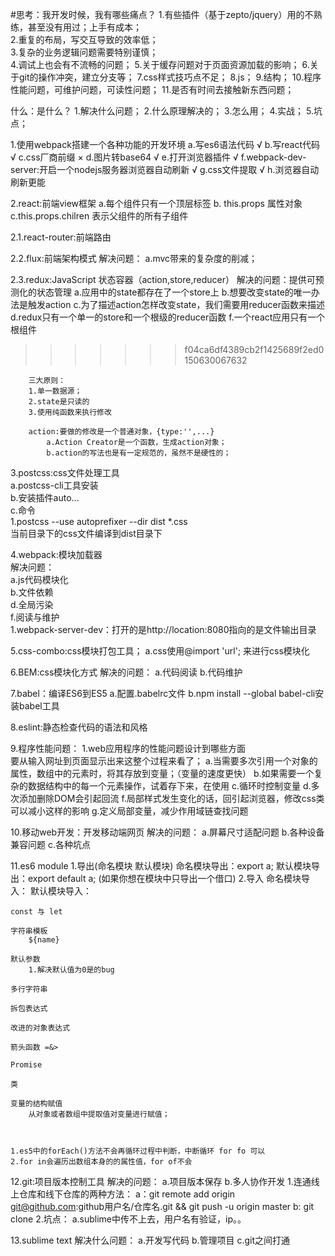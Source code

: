 #思考：我开发时候，我有哪些痛点？ 
    1.有些插件（基于zepto/jquery）用的不熟练，甚至没有用过；上手有成本；  
    2.重复的布局，写交互导致的效率低；   
    3.复杂的业务逻辑问题需要特别谨慎；  
    4.调试上也会有不流畅的问题； 
    5.关于缓存问题对于页面资源加载的影响； 
    6.关于git的操作冲突，建立分支等； 
    7.css样式技巧点不足； 
    8.js； 
    9.结构； 
    10.程序性能问题，可维护问题，可读性问题； 
    11.是否有时间去接触新东西问题； 



什么：是什么？
    1.解决什么问题；
    2.什么原理解决的；
    3.怎么用；
    4.实战；
    5.坑点；


1.使用webpack搭建一个各种功能的开发环境
    a.写es6语法代码          √
    b.写react代码            √
    c.css厂商前缀            ×
    d.图片转base64           √
    e.打开浏览器插件         √
    f.webpack-dev-server:开启一个nodejs服务器浏览器自动刷新 √
    g.css文件提取             √
    h.浏览器自动刷新更能


2.react:前端view框架
    a.每个组件只有一个顶层标签 
    b. this.props          属性对象  
    c.this.props.chilren   表示父组件的所有子组件

2.1.react-router:前端路由

2.2.flux:前端架构模式
    解决问题：
        a.mvc带来的复杂度的削减；

2.3.redux:JavaScript 状态容器（action,store,reducer）
    解决的问题：提供可预测化的状态管理
        a.应用中的state都存在了一个store上
        b.想要改变state的唯一办法是触发action
        c.为了描述action怎样改变state，我们需要用reducer函数来描述
        d.redux只有一个单一的store和一个根级的reducer函数
        f.一个react应用只有一个根组件
>>>>>>> f04ca6df4389cb2f1425689f2ed0150630067632
        
        三大原则：  
        1.单一数据源；  
        2.state是只读的  
        3.使用纯函数来执行修改  

        action:要做的修改是一个普通对象，{type:'',...}  
            a.Action Creator是一个函数，生成action对象； 
            b.action的写法也是有一定规范的，虽然不是硬性的；  



3.postcss:css文件处理工具  
    a.postcss-cli工具安装  
    b.安装插件auto...  
    c.命令  
        1.postcss --use autoprefixer --dir dist *.css  
        当前目录下的css文件编译到dist目录下  

 4.webpack:模块加载器  
    解决问题：  
        a.js代码模块化  
        b.文件依赖  
        d.全局污染  
        f.阅读与维护  
    1.webpack-server-dev：打开的是http://location:8080指向的是文件输出目录  

    
 5.css-combo:css模块打包工具；
    a.css使用@import 'url'; 来进行css模块化 

 6.BEM:css模块化方式
    解决的问题：
        a.代码阅读
        b.代码维护

 7.babel：编译ES6到ES5
    a.配置.babelrc文件
    b.npm install --global babel-cli安装babel工具

 8.eslint:静态检查代码的语法和风格



 9.程序性能问题：
 1.web应用程序的性能问题设计到哪些方面  
    要从输入网址到页面显示出来这整个过程来看了；
    a.当需要多次引用一个对象的属性，数组中的元素时，将其存放到变量；（变量的速度更快）
    b.如果需要一个复杂的数据结构中的每一个元素操作，试着存下来，在使用
    c.循环时控制变量
    d.多次添加删除DOM会引起回流
    f.局部样式发生变化的话，回引起浏览器，修改css类可以减小这样的影响
    g.定义局部变量，减少作用域链查找问题

10.移动web开发：开发移动端网页
    解决的问题：
        a.屏幕尺寸适配问题
        b.各种设备兼容问题
        c.各种坑点

11.es6
    module
    1.导出(命名模块 默认模块)
        命名模块导出：export a;
        默认模块导出：export default a;  (如果你想在模块中只导出一个借口)
    2.导入
        命名模块导入：
        默认模块导入：

    const 与 let

    字符串模板
        ${name}

    默认参数
        1.解决默认值为0是的bug

    多行字符串

    拆包表达式

    改进的对象表达式

    箭头函数 =&>

    Promise

    类

    变量的结构赋值
        从对象或者数组中提取值对变量进行赋值；



    1.es5中的forEach()方法不会再循环过程中判断，中断循环 for fo 可以
    2.for in会遍历出数组本身的的属性值，for of不会

 12.git:项目版本控制工具
    解决的问题：
        a.项目版本保存
        b.多人协作开发
    1.连通线上仓库和线下仓库的两种方法：
        a：git remote add origin git@github.com:github用户名/仓库名.git && git push -u origin master
        b: git clone
    2.坑点：
        a.sublime中传不上去，用户名有验证，ip。。

13.sublime text
    解决什么问题：
        a.开发写代码
        b.管理项目
        c.git之间打通




